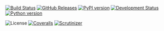 [![Build Status](https://travis-ci.org/ickc/pantable.svg?branch=master)](https://travis-ci.org/ickc/pantable)
[![GitHub Releases](https://img.shields.io/github/tag/ickc/pantable.svg?label=github+release)](https://github.com/ickc/pantable/releases)
[![PyPI version](https://img.shields.io/pypi/v/pantable.svg)](https://pypi.python.org/pypi/pantable/)
[![Development Status](https://img.shields.io/pypi/status/pantable.svg)](https://pypi.python.org/pypi/pantable/)
[![Python version](https://img.shields.io/pypi/pyversions/pantable.svg)](https://pypi.python.org/pypi/pantable/)
<!-- [![Downloads](https://img.shields.io/pypi/dm/pantable.svg)](https://pypi.python.org/pypi/pantable/) -->
![License](https://img.shields.io/pypi/l/pantable.svg)
[![Coveralls](https://img.shields.io/coveralls/ickc/pantable.svg)](https://coveralls.io/github/ickc/pantable)
[![Scrutinizer](https://img.shields.io/scrutinizer/g/ickc/pantable.svg)](https://scrutinizer-ci.com/g/ickc/pantable/)
